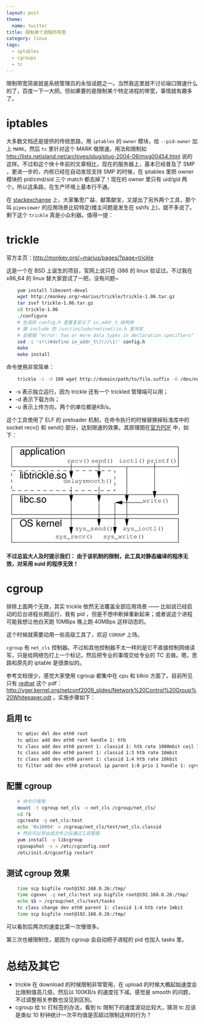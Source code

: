 ```yaml
---
layout: post
theme:
  name: twitter
title: 限制单个进程的带宽
category: linux
tags:
  - iptables
  - cgroups
  - tc
---
```


限制带宽简直就是系统管理员的永恒话题之一。当然我这里就不讨论端口限速什么的了，百度一下一大把。但如果要的是限制某个特定进程的带宽，事情就有趣多了。

# iptables

大多数文档还是提供的传统思路，用 `iptables` 的 `owner` 模块，给 `--pid-owner` 加上 `MARK`，然后 `tc` 里针对这个 MARK 做限速。用法和限制如 <http://lists.netisland.net/archives/plug/plug-2004-09/msg00454.html> 说的这样。不过和这个快十年前的文章相比，现在的服务器上，基本已经普及了 SMP ，更进一步的，内核已经在自动发现支持 SMP 的时候，在 iptables 里把 owner 模块的 pid/cmd/sid 三个 match 都去掉了！现在的 owner 里只有 uid/gid 两个。所以这条路，在生产环境上基本行不通。

在 [stackexchange](http://unix.stackexchange.com/questions/34116/how-can-i-limit-the-bandwidth-used-by-a-process) 上，大家集思广益、献策献宝，又提出了另外两个工具，那个叫 `pipeviewer` 的应用场景比较特定(楼主问题是发生在 sshfs 上)，就不多说了。剩下这个 `trickle` 真是小众利器。值得一提：

# trickle

官方主页：<http://monkey.org/~marius/pages/?page=trickle>

这是一个在 BSD 上诞生的项目，官网上说只在 i386 的 linux 验证过。不过我在 x86\_64 的 linux 替大家尝试了一把，没有问题~

```bash
    yum install libevent-devel
    wget http://monkey.org/~marius/trickle/trickle-1.06.tar.gz
    tar zvxf trickle-1.06.tar.gz
    cd trickle-1.06
    ./configure
    # 生成的 config.h 里重复定义了 in_addr_t 结构体
    # 跟 include 的 /usr/include/netinet/in.h 里冲突
    # 会报错 "error: two or more data types in declaration specifiers"
    sed -i 's!\(#define in_addr_t\)!//\1!' config.h
    make
    make install
```

命令使用非常简单：

```bash
    trickle -s -d 100 wget http://domain/path/to/file.suffix -O /dev/null
```

* -s 表示独立运行，因为 trickle 还有一个 trickled 管理端可以用；
* -d 表示下载方向；
* -u 表示上传方向，两个的单位都是KB/s。

这个工具使用了 ELF 的 preloader 机制，在命令执行的时候替换掉标准库中的 socket recv() 和 send() 部分，达到限速的效果。其原理图在[官方PDF](http://monkey.org/~marius/trickle/trickle.pdf) 中，如下：

![](/images/uploads/trickle.png)

__不过总监大人及时提示我们： 由于该机制的限制，此工具对静态编译的程序无效，对采用 suid 的程序无效！__

# cgroup

排除上面两个无效，其实 trickle 依然无法覆盖全部应用场景 —— 比如说已经启动的后台进程长期运行，我有 pid ，但是不想中断掉重新起来；或者说这个进程可能我想让他白天跑 10MBps 晚上跑 40MBps 这样动态的。

这个时候就需要动用一些高级工具了，欢迎 `CGROUP` 上场。

`cgroup` 有 `net_cls` 控制器。不过和其他控制器不太一样的是它不直接控制网络读写，只是给网络包打上一个标记，然后把专业的事情交给专业的 TC 去做。嗯，思路和原先的 iptable 是很类似的。

参考文档很少，感觉大家使用 cgroup 都集中在 cpu 和 blkio 方面了。目前所见只有 [redhat](https://access.redhat.com/knowledge/articles/215353) 这个 pdf：<http://vger.kernel.org/netconf2009_slides/Network%20Control%20Group%20Whitepaper.odt> 。实施步骤如下：

## 启用 tc 

```bash
    tc qdisc del dev eth0 root
    tc qdisc add dev eth0 root handle 1: htb
    tc class add dev eth0 parent 1: classid 1: htb rate 1000mbit ceil 1000mbit
    tc class add dev eth0 parent 1: classid 1:3 htb rate 10mbit 
    tc class add dev eth0 parent 1: classid 1:4 htb rate 10kbit
    tc filter add dev eth0 protocol ip parent 1:0 prio 1 handle 1: cgroup
```

## 配置 cgroup

```bash
    # 命令行使用
    mount -t cgroup net_cls -o net_cls /cgroup/net_cls/
    cd !$
    cgcreate -g net_cls:test
    echo '0x10004' > /cgroup/net_cls/test/net_cls.classid 
    # 然后可以导出成文件之后通过工具管理
    yum install -y libcgroup
    cgsnapshot -s > /etc/cgconfig.conf
    /etc/init.d/cgconfig restart
```

## 测试 cgroup 效果

```bash
    time scp bigfile root@192.168.0.26:/tmp/
    time cgexec -g net_cls:test scp bigfile root@192.168.0.26:/tmp/
    echo $$ > /cgroup/net_cls/test/tasks
    tc class change dev eth0 parent 1: classid 1:4 htb rate 1mbit
    time scp bigfile root@192.168.0.26:/tmp/
```

可以看到后两次的速度比第一次慢很多。

第三次也被限制住，是因为 cgroup 会自动把子进程的 pid 也加入 tasks 里。

# 总结及其它

* trickle 在 download 的时候限制非常管用，在 upload 的时候大概起始速度会比限制值高几倍，然后以 100KB/s 的速度往下减。感觉是 smooth 的问题，不过调整相关参数也没见到区别。
* cgroup 给 tc 打标签的办法，看到 tc 限制下的速度波动比较大，猜测 tc 应该是类似 10 秒钟统计一次平均值是否超过限制这样的行为？
